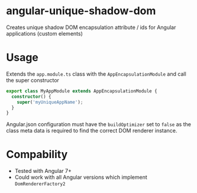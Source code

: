 # angular-unique-shadow-dom
Creates unique shadow DOM encapsulation attribute / ids for Angular applications (custom elements)

# Usage

Extends the `app.module.ts` class with the `AppEncapsulationModule` and call the super constructor

```typescript
export class MyAppModule extends AppEncapsulationModule {
  constructor() {
    super('myUniqueAppName');
  }
}

```

Angular.json configuration must have the `buildOptimizer` set to `false` as the class meta data is required to find the correct DOM renderer instance.

# Compability

- Tested with Angular 7+
- Could work with all Angular versions which implement `DomRendererFactory2` 
